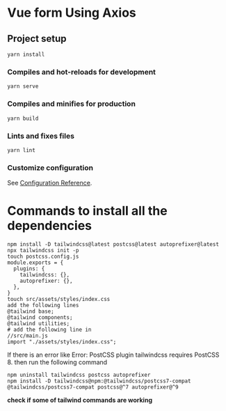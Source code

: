 # **Vue form Using Axios**

## Project setup
```
yarn install
```

### Compiles and hot-reloads for development
```
yarn serve
```

### Compiles and minifies for production
```
yarn build
```

### Lints and fixes files
```
yarn lint
```

### Customize configuration
See [Configuration Reference](https://cli.vuejs.org/config/).

#   Commands to install all the dependencies
```
npm install -D tailwindcss@latest postcss@latest autoprefixer@latest
npx tailwindcss init -p
touch postcss.config.js
module.exports = {
  plugins: {
    tailwindcss: {},
    autoprefixer: {},
  },
}
touch src/assets/styles/index.css
add the following lines
@tailwind base;
@tailwind components;
@tailwind utilities;
# add the following line in
//src/main.js
import "./assets/styles/index.css";
```
If there is an error like
Error: PostCSS plugin tailwindcss requires PostCSS 8.
then run the following command
```
npm uninstall tailwindcss postcss autoprefixer
npm install -D tailwindcss@npm:@tailwindcss/postcss7-compat @tailwindcss/postcss7-compat postcss@^7 autoprefixer@^9
```
**check if some of tailwind commands are working**




